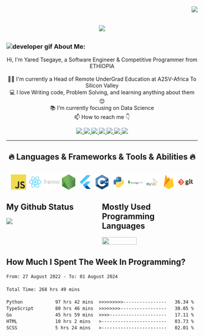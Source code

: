 <a href="https://visitorbadge.io/status?path=https%3A%2F%2Fgithub.com%2FYared-betsega%2FYared-betsega">
  <img align="right" src="https://api.visitorbadge.io/api/visitors?path=https%3A%2F%2Fgithub.com%2FYared-betsega%2FYared-betsega&countColor=%23263759" />
</a>

<h1 align="center">
  <a href="https://git.io/typing-svg">
    <img src="https://readme-typing-svg.herokuapp.com/?lines=This+is+Yared+Tsegaye;Nice+to+meet+you+%F0%9F%91%8B&center=true&size=30">
  </a>
</h1>

###  <img src="/images/Developer.gif" alt="developer gif"  height="45px">  About Me:
<p align="center">
  Hi, I'm Yared Tsegaye, a Software Engineer & Competitive Programmer from ETHIOPIA
  <br>
  <br>
  👨‍🎓 I'm currently a Head of Remote UnderGrad Education at A2SV-Africa To Silicon Valley
  <br>
  💻 I love Writing code, Problem Solving, and learning anything about them 😊
  <br>
  📚 I’m currently focusing on Data Science 
  <br>
  📫 How to reach me 👇
</p>
<p align="center"> 
  <a href="https://www.linkedin.com/in/yared-tsegaye-63b961201/">
    <img src="https://img.shields.io/badge/linkedin-%230077B5.svg?&style=for-the-badge&logo=linkedin&logoColor=white" height=23>
  </a> 
  <a href="mailto:yadajossy@gmail.com">
    <img src="https://img.shields.io/badge/Gmail-D14836?style=for-the-badge&logo=gmail&logoColor=white" height=23>
  </a> 
  <a href="https://website-q4a65n2r0-yaredtsegaye120-gmailcom.vercel.app/">
    <img src="https://img.shields.io/badge/portfolio-%234566B5.svg?&style=for-the-badge&logo=codeforces&logoColor=white" height=23>
  </a>
  <a href="http://wa.me//251982985676">
    <img src="https://img.shields.io/badge/WhatsApp-25D366?style=for-the-badge&logo=whatsapp&logoColor=white" height=23>
  </a> 
  <a href="https://t.me/yared_tsega">
    <img src="https://img.shields.io/badge/Telegram-2CA5E0?style=for-the-badge&logo=telegram&logoColor=white" height=23>
  </a>  
  <a href="https://leetcode.com/Yared_betsega/">
    <img src="https://img.shields.io/badge/LeetCode-FFA116?style=for-the-badge&logo=leetcode&logoColor=white" height=23>
  </a>
  <a href="https://codeforces.com/profile/yaredtsegaye">
    <img src="https://img.shields.io/badge/codeforces-%234566B5.svg?&style=for-the-badge&logo=codeforces&logoColor=white" height=23>
  </a>
</p>

<hr>

<h2 align="center">🔥 Languages & Frameworks & Tools & Abilities 🔥</h2><br>
<div align="center">
  <code><img height="40" src="https://raw.githubusercontent.com/github/explore/80688e429a7d4ef2fca1e82350fe8e3517d3494d/topics/javascript/javascript.png" alt="JavaScript"></code>
  <code><img height="40" src="https://raw.githubusercontent.com/github/explore/80688e429a7d4ef2fca1e82350fe8e3517d3494d/topics/react/react.png"></code>
  <code><img height="40" src="https://raw.githubusercontent.com/github/explore/5c058a388828bb5fde0bcafd4bc867b5bb3f26f3/topics/express/express.png"></code>
  <code><img height="40" src="https://raw.githubusercontent.com/github/explore/80688e429a7d4ef2fca1e82350fe8e3517d3494d/topics/nodejs/nodejs.png"></code>
  <code><img height="40" src="https://raw.githubusercontent.com/github/explore/80688e429a7d4ef2fca1e82350fe8e3517d3494d/topics/flutter/flutter.png"></code>
  <code><img height="40" src="https://raw.githubusercontent.com/github/explore/80688e429a7d4ef2fca1e82350fe8e3517d3494d/topics/cpp/cpp.png"></code>
  <code><img height="40" src="https://raw.githubusercontent.com/github/explore/80688e429a7d4ef2fca1e82350fe8e3517d3494d/topics/python/python.png"></code>
  <code><img height="40" src="https://raw.githubusercontent.com/github/explore/80688e429a7d4ef2fca1e82350fe8e3517d3494d/topics/mongodb/mongodb.png"></code>
  <code><img height="40" src="https://raw.githubusercontent.com/github/explore/80688e429a7d4ef2fca1e82350fe8e3517d3494d/topics/mysql/mysql.png"></code>
  <code><img height="40" src="https://raw.githubusercontent.com/github/explore/80688e429a7d4ef2fca1e82350fe8e3517d3494d/topics/firebase/firebase.png"></code>
  <code><img height="40" src="https://raw.githubusercontent.com/github/explore/80688e429a7d4ef2fca1e82350fe8e3517d3494d/topics/git/git.png"></code>
</div>

<div style="width:100%; overflow:auto;">
<div style="width:50%; float:left;">
<h2>My Github Status</h2>
<img src="https://github-readme-stats.vercel.app/api?username=Yared-betsega&&show_icons=true&title_color=ffffff&icon_color=bb2acf&text_color=daf7dc&bg_color=151515" />
</div>
<div style="width:50%; float:right;">
<h2>Mostly Used Programming Languages</h2>
<img src="https://wakatime.com/share/@yared/2ea83f02-29da-45b1-ac83-e77e61ce9fc0.svg" width="60%" height="20%" />
</div>
</div>

<h2>How Much I Spent The Week In Programming?</h2>
<!--START_SECTION:waka-->

```txt
From: 27 August 2022 - To: 01 August 2024

Total Time: 268 hrs 49 mins

Python            97 hrs 42 mins  >>>>>>>>>----------------   36.34 %
TypeScript        80 hrs 46 mins  >>>>>>>>-----------------   30.05 %
Go                45 hrs 59 mins  >>>>---------------------   17.11 %
HTML              10 hrs 2 mins   >------------------------   03.73 %
SCSS              5 hrs 24 mins   >------------------------   02.01 %
```

<!--END_SECTION:waka-->
